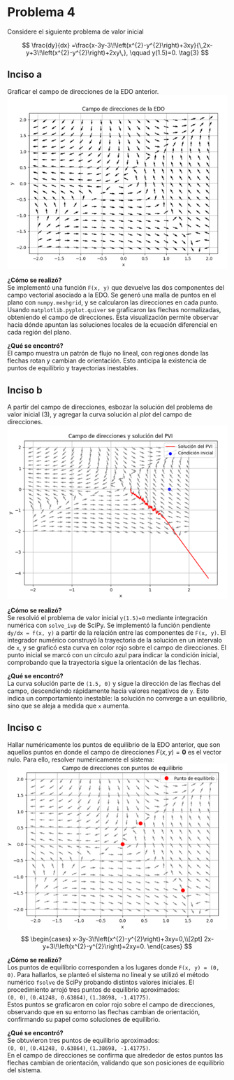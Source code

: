 # Problema 4

Considere el siguiente problema de valor inicial

$$
\frac{dy}{dx}
=\frac{x-3y-3\!\left(x^{2}-y^{2}\right)+3xy}{\,2x-y+3\!\left(x^{2}-y^{2}\right)+2xy\,},
\qquad y(1.5)=0. \tag{3}
$$

## Inciso a

Graficar el campo de direcciones de la EDO anterior.  
![alt text](image.png)

**¿Cómo se realizó?**  
Se implementó una función `F(x, y)` que devuelve las dos componentes del campo vectorial asociado a la EDO. Se generó una malla de puntos en el plano con `numpy.meshgrid`, y se calcularon las direcciones en cada punto. Usando `matplotlib.pyplot.quiver` se graficaron las flechas normalizadas, obteniendo el campo de direcciones. Esta visualización permite observar hacia dónde apuntan las soluciones locales de la ecuación diferencial en cada región del plano.

**¿Qué se encontró?**  
El campo muestra un patrón de flujo no lineal, con regiones donde las flechas rotan y cambian de orientación. Esto anticipa la existencia de puntos de equilibrio y trayectorias inestables.

## Inciso b

A partir del campo de direcciones, esbozar la solución del problema de valor inicial (3), y agregar la curva solución al *plot* del campo de direcciones.  
![alt text](image-1.png)

**¿Cómo se realizó?**  
Se resolvió el problema de valor inicial `y(1.5)=0` mediante integración numérica con `solve_ivp` de SciPy. Se implementó la función pendiente `dy/dx = f(x, y)` a partir de la relación entre las componentes de `F(x, y)`. El integrador numérico construyó la trayectoria de la solución en un intervalo de `x`, y se graficó esta curva en color rojo sobre el campo de direcciones. El punto inicial se marcó con un círculo azul para indicar la condición inicial, comprobando que la trayectoria sigue la orientación de las flechas.

**¿Qué se encontró?**  
La curva solución parte de `(1.5, 0)` y sigue la dirección de las flechas del campo, descendiendo rápidamente hacia valores negativos de `y`. Esto indica un comportamiento inestable: la solución no converge a un equilibrio, sino que se aleja a medida que `x` aumenta.

## Inciso c

Hallar numéricamente los puntos de equilibrio de la EDO anterior, que son aquellos puntos en donde el campo de direcciones $F(x,y)=\mathbf{0}$ es el vector nulo. Para ello, resolver numéricamente el sistema:
![alt text](image-2.png)
$$
\begin{cases}
x-3y-3\!\left(x^{2}-y^{2}\right)+3xy=0,\\[2pt]
2x-y+3\!\left(x^{2}-y^{2}\right)+2xy=0.
\end{cases}
$$

**¿Cómo se realizó?**  
Los puntos de equilibrio corresponden a los lugares donde `F(x, y) = (0, 0)`. Para hallarlos, se planteó el sistema no lineal y se utilizó el método numérico `fsolve` de SciPy probando distintos valores iniciales. El procedimiento arrojó tres puntos de equilibrio aproximados:  
`(0, 0)`, `(0.41248, 0.63864)`, `(1.38698, -1.41775)`.  
Estos puntos se graficaron en color rojo sobre el campo de direcciones, observando que en su entorno las flechas cambian de orientación, confirmando su papel como soluciones de equilibrio.

**¿Qué se encontró?**  
Se obtuvieron tres puntos de equilibrio aproximados:  
`(0, 0)`, `(0.41248, 0.63864)`, `(1.38698, -1.41775)`.  
En el campo de direcciones se confirma que alrededor de estos puntos las flechas cambian de orientación, validando que son posiciones de equilibrio del sistema.